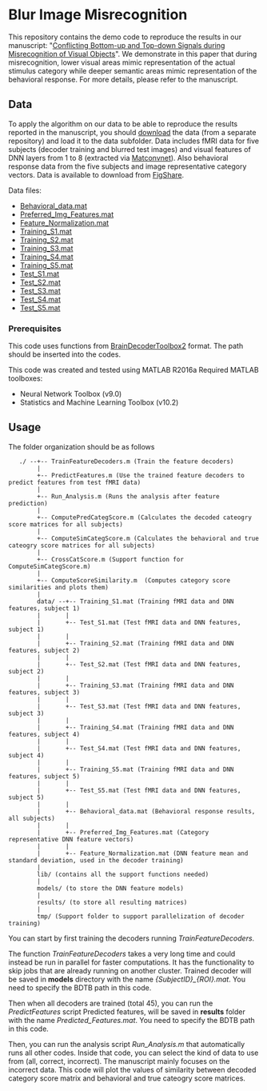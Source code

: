 # Blur Image Misrecognition

This repository contains the demo code to reproduce the results in our manuscript: "[Conflicting Bottom-up and Top-down Signals during Misrecognition of Visual Objects]()". 
We demonstrate in this paper that during misrecognition, lower visual areas mimic representation of the actual stimulus category while deeper semantic areas mimic representation of the behavioral response. For more details, please refer to the manuscript.

## Data

To apply the algorithm on our data to be able to reproduce the results reported in the manuscript, you should [download](http://www.doi.org/10.6084/m9.figshare.7562516) the data (from a separate repository) and load it to the data subfolder.
Data includes fMRI data for five subjects (decoder training and blurred test images) and visual features of DNN layers from 1 to 8 (extracted via [Matconvnet](http://www.vlfeat.org/matconvnet/)).
Also behavioral response data from the five subjects and image representative category vectors. Data is available to download from [FigShare]().

Data files:

- [Behavioral_data.mat](http://www.doi.org/10.6084/m9.figshare.7562516)
- [Preferred_Img_Features.mat](http://www.doi.org/10.6084/m9.figshare.7562516)
- [Feature_Normalization.mat](http://www.doi.org/10.6084/m9.figshare.7562516)
- [Training_S1.mat](http://www.doi.org/10.6084/m9.figshare.7562516)
- [Training_S2.mat](http://www.doi.org/10.6084/m9.figshare.7562516)
- [Training_S3.mat](http://www.doi.org/10.6084/m9.figshare.7562516)
- [Training_S4.mat](http://www.doi.org/10.6084/m9.figshare.7562516)
- [Training_S5.mat](http://www.doi.org/10.6084/m9.figshare.7562516)
- [Test_S1.mat](http://www.doi.org/10.6084/m9.figshare.7562516)
- [Test_S2.mat](http://www.doi.org/10.6084/m9.figshare.7562516)
- [Test_S3.mat](http://www.doi.org/10.6084/m9.figshare.7562516)
- [Test_S4.mat](http://www.doi.org/10.6084/m9.figshare.7562516)
- [Test_S5.mat](http://www.doi.org/10.6084/m9.figshare.7562516)


### Prerequisites

This code uses functions from [BrainDecoderToolbox2](https://github.com/KamitaniLab/BrainDecoderToolbox2/) format. The path should be inserted into the codes.

This code was created and tested using MATLAB R2016a
Required MATLAB toolboxes:
* Neural Network Toolbox (v9.0)
* Statistics and Machine Learning Toolbox (v10.2)

## Usage

The folder organization should be as follows

```
   ./ --+-- TrainFeatureDecoders.m (Train the feature decoders)
        |
        +-- PredictFeatures.m (Use the trained feature decoders to predict features from test fMRI data)
        |
        +-- Run_Analysis.m (Runs the analysis after feature prediction)
        |
        +-- ComputePredCategScore.m (Calculates the decoded cateogry score matrices for all subjects)
        |
        +-- ComputeSimCategScore.m (Calculates the behavioral and true cateogry score matrices for all subjects)
        |
        +-- CrossCatScore.m (Support function for ComputeSimCategScore.m)
        |
        +-- ComputeScoreSimilarity.m  (Computes category score similarities and plots them)
        |
        data/ --+-- Training_S1.mat (Training fMRI data and DNN features, subject 1)
        |       |
        |       +-- Test_S1.mat (Test fMRI data and DNN features, subject 1)
        |       |
        |       +-- Training_S2.mat (Training fMRI data and DNN features, subject 2)
        |       |
        |       +-- Test_S2.mat (Test fMRI data and DNN features, subject 2)
        |       |
        |       +-- Training_S3.mat (Training fMRI data and DNN features, subject 3)
        |       |
        |       +-- Test_S3.mat (Test fMRI data and DNN features, subject 3)
        |       |
        |       +-- Training_S4.mat (Training fMRI data and DNN features, subject 4)
        |       |
        |       +-- Test_S4.mat (Test fMRI data and DNN features, subject 4)
        |       |
        |       +-- Training_S5.mat (Training fMRI data and DNN features, subject 5)
        |       |
        |       +-- Test_S5.mat (Test fMRI data and DNN features, subject 5)
        |       |
        |       +-- Behavioral_data.mat (Behavioral response results, all subjects)
        |       |
        |       +-- Preferred_Img_Features.mat (Category representative DNN feature vectors)
        |       |
        |       +-- Feature_Normalization.mat (DNN feature mean and standard deviation, used in the decoder training)
        |
        lib/ (contains all the support functions needed)
        |
        models/ (to store the DNN feature models)
        |
        results/ (to store all resulting matrices)
        |
        tmp/ (Support folder to support parallelization of decoder training)
```

You can start by first training the decoders running *TrainFeatureDecoders*.

The function *TrainFeatureDecoders* takes a very long time and could instead be run in parallel for faster computations. It has the functionality to skip jobs that are already running on another cluster.
Trained decoder will be saved in **models** directory with the name *{SubjectID}_{ROI}.mat*. You need to specify the BDTB path in this code.

Then when all decoders are trained (total 45), you can run the *PredictFeatures* script
Predicted features, will be saved in **results** folder with the name *Predicted_Features.mat*. You need to specify the BDTB path in this code.

Then, you can run the analysis script *Run_Analysis.m* that automatically runs all other codes. Inside that code, you can select the kind of data to use from (all, correct, incorrect). The manuscript mainly focuses on the incorrect data.
This code will plot the values of similarity between decoded category score matrix and behavioral and true cateogry score matrices.
